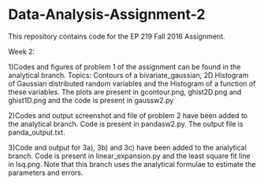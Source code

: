 # Data-Analysis-Assignment-2
This repository contains code for the EP 219 Fall 2016 Assignment.

Week 2:

1)Codes and figures of problem 1 of the assignment can be found in the analytical branch. Topics: Contours of a bivariate_gaussian, 2D Histogram of Gaussian distributed random variables and the Histogram of a function of these variables. The plots are present in gcontour.png, ghist2D.png and ghist1D.png and the code is present in gaussw2.py

2)Codes and output screenshot and file of problem 2 have been added to the analytical branch. Code is present in pandasw2.py. The output file is panda_output.txt.

3)Code and output for 3a), 3b) and 3c) have been added to the analytical branch. Code is present in linear_expansion.py and the least square fit line in lsq.png. Note that this branch uses the analytical formulae to estimate the parameters and errors. 
